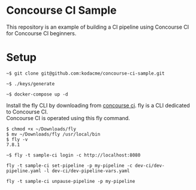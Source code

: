 # Concourse CI Sample
This repository is an example of building a CI pipeline using Concourse CI for Concourse CI beginners.

# Setup

```shell
~$ git clone git@github.com:kodacme/concourse-ci-sample.git

~$ ./keys/generate

~$ docker-compose up -d
```

Install the fly CLI by downloading from [concourse ci](https://concourse-ci.org/).
fly is a CLI dedicated to Concourse CI.  
Concourse CI is operated using this fly command.

```shell
$ chmod +x ~/Downloads/fly
$ mv ~/Downloads/fly /usr/local/bin
$ fly -v
7.8.1
```

```shell
~$ fly -t sample-ci login -c http://localhost:8080
```

```shell
fly -t sample-ci set-pipeline -p my-pipeline -c dev-ci/dev-pipeline.yaml -l dev-ci/dev-pipeline-vars.yaml
```

```shell
fly -t sample-ci unpause-pipeline -p my-pipeline
```
